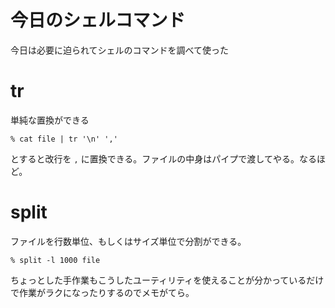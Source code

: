 # 今日のシェルコマンド
今日は必要に迫られてシェルのコマンドを調べて使った

# tr

単純な置換ができる

```
% cat file | tr '\n' ','
```

とすると改行を `,` に置換できる。ファイルの中身はパイプで渡してやる。なるほど。

# split

ファイルを行数単位、もしくはサイズ単位で分割ができる。

```
% split -l 1000 file
```

ちょっとした手作業もこうしたユーティリティを使えることが分かっているだけで作業がラクになったりするのでメモがてら。
